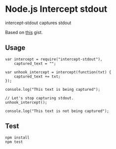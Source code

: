 # Node.js Intercept stdout

intercept-stdout captures stdout

Based on [this](https://gist.github.com/benbuckman/2758563) gist.

## Usage

	var intercept = require("intercept-stdout"),
		captured_text = "";

	var unhook_intercept = intercept(function(txt) {
		captured_text += txt;
	});

	console.log("This text is being captured");

	// Let's stop capturing stdout.
	unhook_intercept();

	console.log("This text is not being captured");

## Test

	npm install
	npm test
